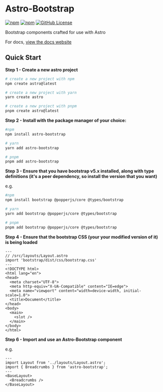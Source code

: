 # Astro-Bootstrap
[![npm](https://img.shields.io/npm/v/astro-bootstrap?style=flat-square)](https://www.npmjs.com/package/astro-bootstrap)
[![npm](https://img.shields.io/npm/dt/astro-bootstrap?style=flat-square)](https://www.npmjs.com/package/astro-bootstrap)
[![GitHub License](https://img.shields.io/github/license/astro-bootstrap/astro-bootstrap?style=flat-square)](https://github.com/astro-bootstrap/astro-bootstrap/blob/master/LICENSE)


Bootstrap components crafted for use with Astro

For docs, [view the docs website](http://astro-bootstrap.github.io)


## Quick Start

**Step 1 - Create a new astro project**

```bash
# create a new project with npm
npm create astro@latest

# create a new project with yarn
yarn create astro

# create a new project with pnpm
pnpm create astro@latest
```

**Step 2 - Install with the package manager of your choice:**

```bash
#npm
npm install astro-bootstrap

# yarn
yarn add astro-bootstrap

# pnpm
pnpm add astro-bootstrap
```

**Step 3 - Ensure that you have bootstrap v5.x installed, along with type definitions (it's a peer dependency, so install the version that you want)**

e.g.

```bash
#npm
npm install bootstrap @popperjs/core @types/bootstrap

# yarn
yarn add bootstrap @popperjs/core @types/bootstrap

# pnpm
pnpm add bootstrap @popperjs/core @types/bootstrap
```

**Step 4 - Ensure that the bootstrap CSS (your your modified version of it) is being loaded**

```astro
---
// /src/layouts/Layout.astro
import 'bootstrap/dist/css/bootstrap.css'
---
<!DOCTYPE html>
<html lang="en">
<head>
  <meta charset="UTF-8">
  <meta http-equiv="X-UA-Compatible" content="IE=edge">
  <meta name="viewport" content="width=device-width, initial-scale=1.0">
  <title>Document</title>
</head>
<body>
  <main>
    <slot />
  </main>
</body>
</html>
```

**Step 6 - Import and use an Astro-Bootstrap component**

e.g.

```astro
---
import Layout from '../layouts/Layout.astro';
import { Breadcrumbs } from 'astro-bootstrap';
---
<BaseLayout>  
  <Breadcrumbs />
</BaseLayout>
```

